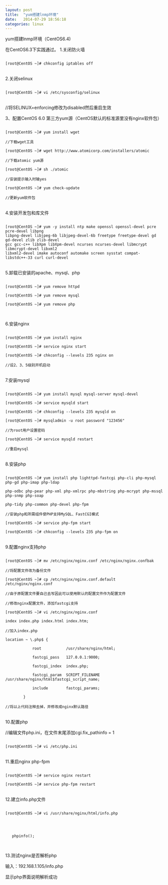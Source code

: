 ```yaml
---
layout: post
title:  "yum搭建lnmp环境"
date:   2014-07-29 18:56:18
categories: linux
---
```


yum搭建lnmp环境（CentOS6.4)


在CentOS6.3下实践通过。
1.关闭防火墙
<pre>
<code>
[root@CentOS ~]# chkconfig iptables off
</code>
</pre>

2.关闭selinux
<pre>
<code>
[root@CentOS ~]# vi /etc/sysconfig/selinux
</code>
</pre>
//将SELINUX=enforcing修改为disabled然后重启生效


3、配置CentOS 6.0 第三方yum源（CentOS默认的标准源里没有nginx软件包）

<pre>
<code>
[root@CentOS ~]# yum install wget

//下载wget工具

[root@CentOS ~]# wget http://www.atomicorp.com/installers/atomic

//下载atomic yum源

[root@CentOS ~]# sh ./atomic

//安装提示输入时输yes

[root@CentOS ~]# yum check-update

//更新yum软件包
</code>
</pre>




4.安装开发包和库文件

<pre>
<code>
[root@CentOS ~]# yum -y install ntp make openssl openssl-devel pcre pcre-devel libpng
libpng-devel libjpeg-6b libjpeg-devel-6b freetype freetype-devel gd gd-devel zlib zlib-devel
gcc gcc-c++ libXpm libXpm-devel ncurses ncurses-devel libmcrypt libmcrypt-devel libxml2
libxml2-devel imake autoconf automake screen sysstat compat-libstdc++-33 curl curl-devel
</code>
</pre>




5.卸载已安装的apache、mysql、php
<pre>
<code>
[root@CentOS ~]# yum remove httpd

[root@CentOS ~]# yum remove mysql

[root@CentOS ~]# yum remove php

</code>
</pre>



6.安装nginx

<pre>
<code>
[root@CentOS ~]# yum install nginx

[root@CentOS ~]# service nginx start

[root@CentOS ~]# chkconfig --levels 235 nginx on

//设2、3、5级别开机启动
</code>
</pre>




7.安装mysql

<pre>
<code>
[root@CentOS ~]# yum install mysql mysql-server mysql-devel

[root@CentOS ~]# service mysqld start

[root@CentOS ~]# chkconfig --levels 235 mysqld on

[root@CentOS ~]# mysqladmin -u root password "123456"

//为root用户设置密码

[root@CentOS ~]# service mysqld restart

//重启mysql
</code>
</pre>



8.安装php
<pre>
<code>
[root@CentOS ~]# yum install php lighttpd-fastcgi php-cli php-mysql php-gd php-imap php-ldap 

php-odbc php-pear php-xml php-xmlrpc php-mbstring php-mcrypt php-mssql php-snmp php-soap 

php-tidy php-common php-devel php-fpm

//安装php和所需组件使PHP支持MySQL、FastCGI模式

[root@CentOS ~]# service php-fpm start

[root@CentOS ~]# chkconfig --levels 235 php-fpm on
</code>
</pre>


9.配置nginx支持php
<pre>
<code>
[root@CentOS ~]# mv /etc/nginx/nginx.conf /etc/nginx/nginx.confbak

//将配置文件改为备份文件

[root@CentOS ~]# cp /etc/nginx/nginx.conf.default /etc/nginx/nginx.conf

//由于原配置文件要自己去写因此可以使用默认的配置文件作为配置文件

//修改nginx配置文件，添加fastcgi支持

[root@CentOS ~]# vi /etc/nginx/nginx.conf

index index.php index.html index.htm;

//加入index.php

location ~ \.php$ {

            root           /usr/share/nginx/html;

            fastcgi_pass   127.0.0.1:9000;

            fastcgi_index  index.php;

            fastcgi_param  SCRIPT_FILENAME  /usr/share/nginx/html$fastcgi_script_name;

            include        fastcgi_params;

        }

//将以上代码注释去掉，并修改成nginx默认路径
</code>
</pre>




10.配置php

//编辑文件php.ini，在文件末尾添加cgi.fix_pathinfo = 1
<pre>
<code>
[root@CentOS ~]# vi /etc/php.ini
</code>
</pre>




11.重启nginx php-fpm

<pre>
<code>
[root@CentOS ~]# service nginx restart

[root@CentOS ~]# service php-fpm restart
</code>
</pre>



12.建立info.php文件
<pre>
<code>
[root@CentOS ~]# vi /usr/share/nginx/html/info.php
</code>
</pre>
<pre>
<code>

   phpinfo();

</code>
</pre>



13.测试nginx是否解析php

输入：192.168.1.105/info.php

显示php界面说明解析成功
